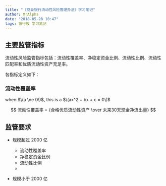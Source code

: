 ```yaml
---
title: "《商业银行流动性风险管理办法》学习笔记"
author: MrAlpha
date: "2018-05-28 10:47"
tags: 银行股 学习笔记
---
```


## 主要监管指标

流动性风险监管指标包括：流动性覆盖率、净稳定资金比例、流动性比例、流动性匹配率和优质流动性资产充足率。

各指标定义如下：

### 流动性覆盖率

when $\(a \ne 0\)$, this is a $\(ax^2 + bx + c = 0\)$

$$ 流动性覆盖率 = {合格优质流动性资产 \over 未来30天现金净流出量} $$


## 监管要求

- 规模超过 2000 亿

  + 流动性覆盖率
  + 净稳定资金比例
  + 流动性比例
  +
- 规模小于 2000 亿
